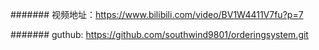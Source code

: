 ####### 视频地址：https://www.bilibili.com/video/BV1W4411V7fu?p=7

####### guthub: https://github.com/southwind9801/orderingsystem.git